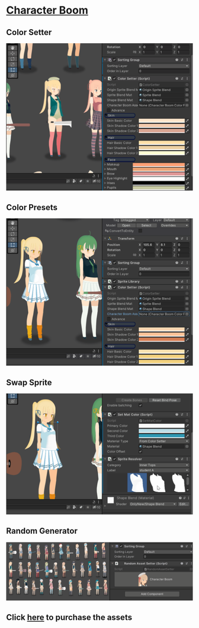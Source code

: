 # [Character Boom](https://assetstore.unity.com/packages/slug/236381?aid=1101lqGVS)

## Color Setter
[![CB1](/assets/gif/CB1.gif)](https://assetstore.unity.com/packages/slug/236381?aid=1101lqGVS)
## Color Presets
[![CB2](/assets/gif/CB2.gif)](https://assetstore.unity.com/packages/slug/236381?aid=1101lqGVS)
## Swap Sprite
[![CB3](/assets/gif/CB3.gif)](https://assetstore.unity.com/packages/slug/236381?aid=1101lqGVS)
## Random Generator
[![CB4](/assets/gif/CB4.gif)](https://assetstore.unity.com/packages/slug/236381?aid=1101lqGVS)

## Click [here](https://assetstore.unity.com/packages/slug/236381?aid=1101lqGVS) to purchase the assets
